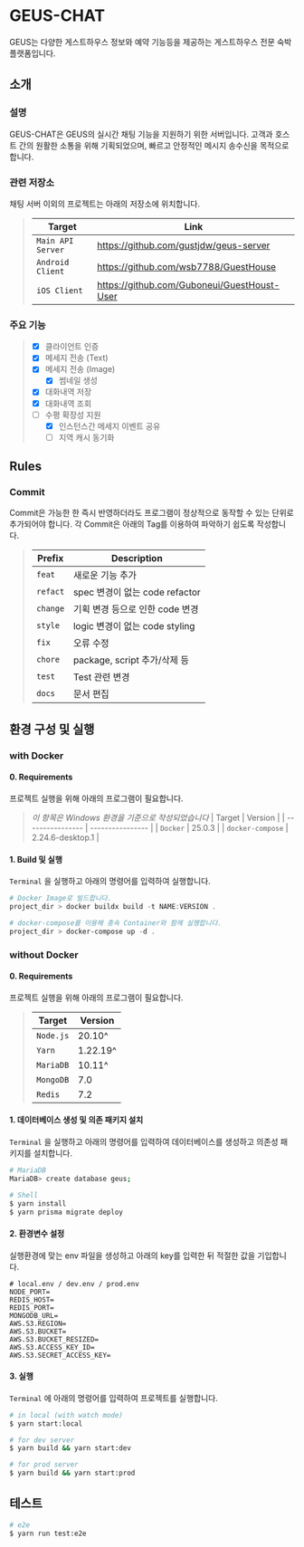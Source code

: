 # GEUS-CHAT
GEUS는 다양한 게스트하우스 정보와 예약 기능등을 제공하는 게스트하우스 전문 숙박 플랫폼입니다.

## 소개

### 설명
GEUS-CHAT은 GEUS의 실시간 채팅 기능을 지원하기 위한 서버입니다. 고객과 호스트 간의 원활한 소통을 위해 기획되었으며, 빠르고 안정적인 메시지 송수신을 목적으로 합니다.  

### 관련 저장소

채팅 서버 이외의 프로젝트는 아래의 저장소에 위치합니다.

>| Target            | Link                                        |
>| ----------------- | ------------------------------------------- |
>| `Main API Server` | https://github.com/gustjdw/geus-server      |
>| `Android Client`  | https://github.com/wsb7788/GuestHouse       |
>| `iOS Client`      | https://github.com/Guboneui/GuestHoust-User |

### 주요 기능

 > - [x] 클라이언트 인증
 > - [x] 메세지 전송 (Text)
 > - [x] 메세지 전송 (Image)
 >   - [x] 썸네일 생성
 > - [x] 대화내역 저장
 > - [x] 대화내역 조회
 > - [ ] 수평 확장성 지원
 >    - [x] 인스턴스간 메세지 이벤트 공유
 >    - [ ] 지역 캐시 동기화


## Rules

### Commit
Commit은 가능한 한 즉시 반영하더라도 프로그램이 정상적으로 동작할 수 있는 단위로 추가되어야 합니다. 각 Commit은 아래의 Tag를 이용하여 파악하기 쉽도록 작성합니다.

> | Prefix   | Description                     |
> | -------- | ------------------------------- |
> | `feat`   | 새로운 기능 추가                |
> | `refact` | spec 변경이 없는 code refactor  |
> | `change` | 기획 변경 등으로 인한 code 변경 |
> | `style`  | logic 변경이 없는 code styling  |
> | `fix`    | 오류 수정                       |
> | `chore`  | package, script 추가/삭제 등    |
> | `test`   | Test 관련 변경                  |
> | `docs`   | 문서 편집                       |

## 환경 구성 및 실행 

### with Docker

#### 0. Requirements

프로젝트 실행을 위해 아래의 프로그램이 필요합니다.

> _이 항목은 Windows 환경을 기준으로 작성되었습니다_
> | Target           | Version          |
> | ---------------- | ---------------- |
> | `Docker`         | 25.0.3           |
> | `docker-compose` | 2.24.6-desktop.1 |


#### 1. Build 및 실행
`Terminal` 을 실행하고 아래의 명령어를 입력하여 실행합니다.
```powershell
# Docker Image로 빌드합니다.
project_dir > docker buildx build -t NAME:VERSION .

# docker-compose를 이용해 종속 Container와 함께 실행합니다.
project_dir > docker-compose up -d .
```


### without Docker

#### 0. Requirements
프로젝트 실행을 위해 아래의 프로그램이 필요합니다.

> | Target    | Version  |
> | --------- | -------- |
> | `Node.js` | 20.10^   |
> | `Yarn`    | 1.22.19^ |
> | `MariaDB` | 10.11^   |
> | `MongoDB` | 7.0      |
> | `Redis`   | 7.2      |

#### 1. 데이터베이스 생성 및 의존 패키지 설치
`Terminal` 을 실행하고 아래의 명령어를 입력하여 데이터베이스를 생성하고 의존성 패키지를 설치합니다.
```bash
# MariaDB
MariaDB> create database geus;

# Shell
$ yarn install
$ yarn prisma migrate deploy
```

#### 2. 환경변수 설정

실행환경에 맞는 env 파일을 생성하고 아래의 key를 입력한 뒤 적절한 값을 기입합니다.
```properties
# local.env / dev.env / prod.env
NODE_PORT=
REDIS_HOST=
REDIS_PORT=
MONGODB_URL=
AWS.S3.REGION=
AWS.S3.BUCKET=
AWS.S3.BUCKET_RESIZED=
AWS.S3.ACCESS_KEY_ID=
AWS.S3.SECRET_ACCESS_KEY=
```

#### 3. 실행
`Terminal` 에 아래의 명령어를 입력하여 프로젝트를 실행합니다.
```bash
# in local (with watch mode)
$ yarn start:local

# for dev server
$ yarn build && yarn start:dev

# for prod server
$ yarn build && yarn start:prod
```


## 테스트

```bash
# e2e
$ yarn run test:e2e
```
